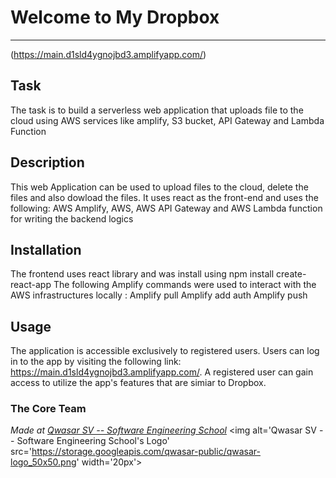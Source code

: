 # Welcome to My Dropbox
***
(https://main.d1sld4ygnojbd3.amplifyapp.com/)

## Task
The task is to build a serverless web application that uploads file to the cloud using AWS 
services like amplify, S3 bucket, API Gateway and Lambda Function

## Description
This web Application can be used to upload files to the cloud, delete the files and also dowload the files.
It uses react as the front-end and uses the following:
AWS Amplify, AWS, AWS API Gateway and AWS Lambda function for writing the backend logics

## Installation
The frontend uses react library and was install using npm install create-react-app
The following Amplify commands were used to interact with the AWS infrastructures locally :
Amplify pull
Amplify add auth 
Amplify push

## Usage
The application is accessible exclusively to registered users.
Users can log in to the app by visiting the following link: https://main.d1sld4ygnojbd3.amplifyapp.com/. 
A registered user can gain access to utilize the app's features that are simiar to Dropbox.

### The Core Team


<span><i>Made at <a href='https://qwasar.io'>Qwasar SV -- Software Engineering School</a></i></span>
<span><img alt='Qwasar SV -- Software Engineering School's Logo' src='https://storage.googleapis.com/qwasar-public/qwasar-logo_50x50.png' width='20px'></span>
